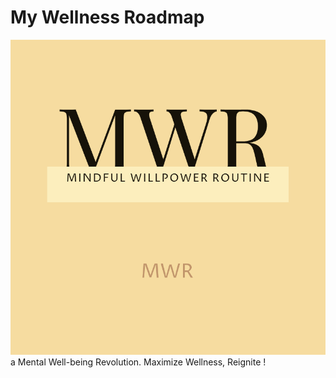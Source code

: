 # My Wellness Roadmap

<div style={{text-align:"center"}}>
  <img src="Logo/logo.png" alt="MWR" style={{"width:300px;"}}/>
</div>
a Mental Well-being Revolution.
Maximize Wellness, Reignite !
